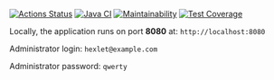 [![Actions Status](https://github.com/shade3317/java-project-99/actions/workflows/hexlet-check.yml/badge.svg)](https://github.com/shade3317/java-project-99/actions)
[![Java CI](https://github.com/shade3317/java-project-99/actions/workflows/main.yml/badge.svg)](https://github.com/shade3317/java-project-99/actions/workflows/main.yml)
[![Maintainability](https://api.codeclimate.com/v1/badges/28c52581abf6f1f9aca5/maintainability)](https://codeclimate.com/github/shade3317/java-project-99/maintainability)
[![Test Coverage](https://api.codeclimate.com/v1/badges/28c52581abf6f1f9aca5/test_coverage)](https://codeclimate.com/github/shade3317/java-project-99/test_coverage)







Locally, the application runs on port **8080** at: `http://localhost:8080`


Administrator login: `hexlet@example.com`


Administrator password: `qwerty`



